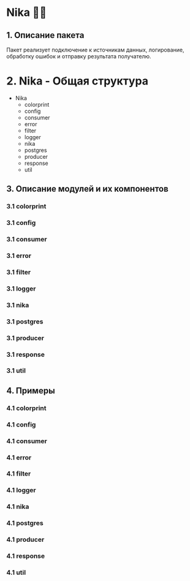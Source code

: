 # Nika :woman_technologist:

## 1. Описание пакета
Пакет реализует подключение к источникам данных, логирование, обработку ошибок и отправку результата получателю.

# 2. Nika - Общая структура
- Nika
    - colorprint
    - config
    - consumer
    - error
    - filter
    - logger
    - nika
    - postgres
    - producer
    - response
    - util


## 3. Описание модулей и их компонентов
### 3.1 colorprint
### 3.1 config
### 3.1 consumer
### 3.1 error
### 3.1 filter
### 3.1 logger
### 3.1 nika
### 3.1 postgres
### 3.1 producer
### 3.1 response
### 3.1 util

## 4. Примеры
### 4.1 colorprint
### 4.1 config
### 4.1 consumer
### 4.1 error
### 4.1 filter
### 4.1 logger
### 4.1 nika
### 4.1 postgres
### 4.1 producer
### 4.1 response
### 4.1 util